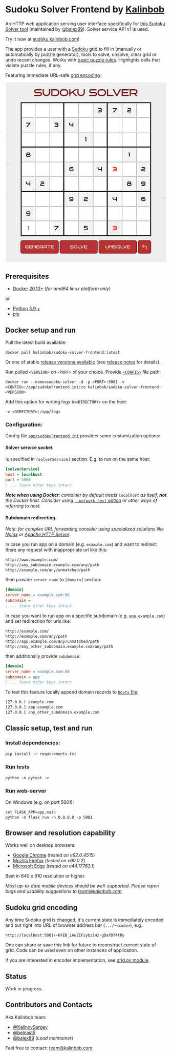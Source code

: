 # Sudoku Solver Frontend by [Kalinbob](http://kalinbob.com)

An HTTP web application serving user interface specifically for [this Sudoku Solver tool](https://github.com/balex89/sudoku-solver) (maintained by [@balex89](https://github.com/balex89)). Solver service API v1 is used.

Try it now at [sudoku.kalinbob.com](http://sudoku.kalinbob.com)! 

The app provides a user with a [Sudoku](https://en.wikipedia.org/wiki/Sudoku) grid to fill in (manually or automatically by puzzle generator), tools to solve, unsolve, clear grid or undo recent changes.
Works with [basic puzzle rules](https://www.learn-sudoku.com/sudoku-rules.html). Highlights cells that violate puzzle rules, if any.

Featuring immediate URL-safe [grid encoding](#sudoku-grid-encoding).

<p align="center">
  <img src="img/example.png" width="500">
</p>

## Prerequisites
- [Docker 20.10+](https://docs.docker.com/engine/install/) (_for amd64 linux platform only_)

or 

- [Python 3.9 +](https://www.python.org/downloads/)
- [pip](https://pip.pypa.io/en/stable/)

## Docker setup and run
Pull the latest build available:
```shell
docker pull kalinbob/sudoku-solver-frontend:latest
```
Or one of stable [release versions available](https://hub.docker.com/repository/docker/kalinbob/sudoku-solver-frontend) (see [release notes](https://github.com/balex89/sudoku-solver/releases) for details).

Run pulled `<VERSION>` on `<PORT>` of your choice. Provide [`<CONFIG>`](#configuration) file path:
```shell
docker run --name=sudoku-solver -d -p <PORT>:5001 -v <CONFIG>:/app/sudokuFrontend.ini:ro kalinbob/sudoku-solver-frontend:<VERSION>
```
Add this option for writing logs to`<DIRECTORY>` on the host:
```shell
-v <DIRECTORY>:/app/logs
```

### Configuration:
Config file [`app/sudokuFrontend.ini`](app/sudokuFrontend.ini) provides some customization options:

#### Solver service socket
Is specified in `[solverService]` section. E.g. to run on the same host:
```ini
[solverService]
host = localhost
port = 5000
; ... leave other keys intact
```
_**Note when using Docker**: container by default treats `localhost` as itself, **not** the Docker host. Consider using [`--network host` option](https://docs.docker.com/network/network-tutorial-host/) or other ways of referring to host._
#### Subdomain redirecting
_Note: for complex URL forwarding consider using specialized solutions like [Nginx](https://nginx.org/) or [Apache HTTP Server](https://httpd.apache.org/)._

In case you run app on a domain (e.g. `example.com`) and want to redirect there any request with inappropriate url like this:
```
http://www.example.com/
http://any_subdomain.example.com/any/path
http://example.com/any/unmatched/path
```
then provide `server_name` to `[domain]` section:
```ini
[domain]
server_name = example.com:80
subdomain =
; ... leave other keys intact
```
In case you want to run app on a specific subdomain (e.g. `app.example.com`) and set redirection for urls like:
```
http://example.com/
http://example.com/any/path
http://app.example.com/any/unmatched/path
http://any_other_subdomain.example.com/any/path
```
then additionally provide `subdomain`:
```ini
[domain]
server_name = example.com:80
subdomain = app
; ... leave other keys intact
```
To test this feature locally append domain records to [`hosts` file](https://en.wikipedia.org/wiki/Hosts_(file)):
```
127.0.0.1 example.com
127.0.0.1 app.example.com
127.0.0.1 any_other_subdomain.example.com
```

## Classic setup, test and run

### Install dependencies:
```shell
pip install -r requirements.txt
```

### Run tests
```shell
python -m pytest -v
```

### Run web-server
On Windows (e.g. on port 5001):
```shell
set FLASK_APP=app.main
python -m flask run -h 0.0.0.0 -p 5001
```

## Browser and resolution capability
Works well on desktop browsers:
- [Google Chrome](https://www.google.com/intl/en_en/chrome/) (_tested on v92.0.4515_)
- [Mozilla Firefox](https://www.mozilla.org/en-US/firefox/new/) (_tested on v90.0.2_)
- [Microsoft Edge](https://www.microsoft.com/en-US/edge) (_tested on v44.17763.1_)

Best in 640 x 910 resolution or higher.

_Most up-to-date mobile devices should be well-supported. Please report bugs and usability suggestions to [team@kalinbob.com](mailto:team@kalinbob.com)._

## Sudoku grid encoding

Any time Sudoku grid is changed, it's current state is immediately encoded and put right into URL of browser address bar (`.../~<code>`), e.g.:

```
http://localhost:5001/~hFEB_iAwZIFzybz14z-gDafDf4tRy
```

One can share or save this link for future to reconstruct current state of grid. Code can be used even on other instances of application. 

If you are interested in encoder implementation, see [grid.py module](app/grid.py).

## Status
Work in progress.

## Contributors and Contacts
Aka Kalinbob team:
- [@KalinovSergey](https://github.com/KalinovSergey)
- [@belnast5](https://github.com/belnast5)
- [@balex89](https://github.com/balex89) (_Lead maintainer_)

Feel free to contact: [team@kalinbob.com](mailto:team@kalinbob.com).
